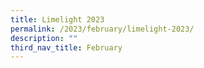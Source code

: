 ```yaml
---
title: Limelight 2023
permalink: /2023/february/limelight-2023/
description: ""
third_nav_title: February
---
```

